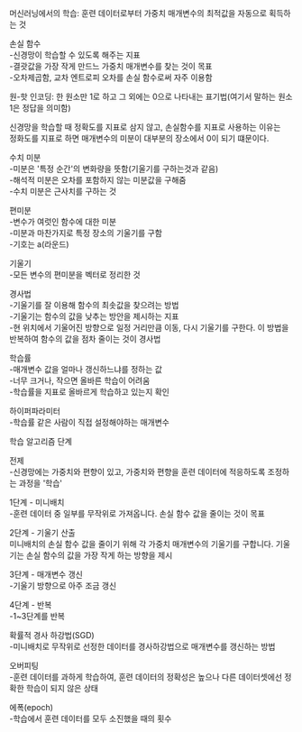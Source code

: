 머신러닝에서의 학습: 훈련 데이터로부터 가중치 매개변수의 최적값을 자동으로 획득하는 것

손실 함수  
-신경망이 학습할 수 있도록 해주는 지표  
-결괏값을 가장 작게 만드느 가중치 매개변수를 찾는 것이 목표  
-오차제곱함, 교차 엔트로피 오차를 손실 함수로써 자주 이용함  
  
원-핫 인코딩: 한 원소만 1로 하고 그 외에는 0으로 나타내는 표기법(여기서 말하는 원소  1은 정답을 의미함)
  
신경망을 학습할 때 정확도를 지표로 삼지 않고, 손실함수를 지표로 사용하는 이유는  
정화도를 지표로 하면 매개변수의 미분이 대부분의 장소에서 0이 되기 떄문이다.  
  
수치 미분  
-미분은 '특정 순간'의 변화량을 뜻함(기울기를 구하는것과 같음)  
-해석적 미분은 오차를 포함하지 않는 미분값을 구해줌  
-수치 미분은 근사치를 구하는 것  
  
편미분  
-변수가 여럿인 함수에 대한 미분  
-미분과 마찬가지로 특정 장소의 기울기를 구함  
-기호는 a(라운드)  
  
기울기  
-모든 변수의 편미분을 벡터로 정리한 것  
  
경사법  
-기울기를 잘 이용해 함수의 최솟값을 찾으려는 방법  
-기울기는 함수의 값을 낮추는 방안을 제시하는 지표  
-현 위치에서 기울어진 방향으로 일정 거리만큼 이동, 다시 기울기를 구한다. 이 방법을 반복하여 함수의 값을 점차 줄이는 것이 경사법
  
학습률  
-매개변수 값을 얼마나 갱신하느냐를 정하는 값  
-너무 크거나, 작으면 올바른 학습이 어려움  
-학습률을 지표로 올바르게 학습하고 있는지 확인  
  
하이퍼파라미터  
-학습률 같은 사람이 직접 설정해야하는 매개변수  
  
학습 알고리즘 단계  
  
전제  
-신경망에는 가중치와 편향이 있고, 가중치와 편향을 훈련 데이터에 적응하도록 조정하는 과정을 '학습'
  
1단계 - 미니배치  
-훈련 데이터 중 일부를 무작위로 가져옵니다. 손실 함수 값을 줄이는 것이 목표  
  
2단계 - 기울기 산출  
미니배치의 손실 함수 값을 줄이기 위해 각 가중치 매개변수의 기울기를 구합니다. 기울기는 손실 함수의 값을 가장 작게 하는 방향을 제시
  
3단계 - 매개변수 갱신  
-기울기 방향으로 아주 조금 갱신  
  
4단계 - 반복  
-1~3단계를 반복  
  
확률적 경사 하강법(SGD)  
-미니배치로 무작위로 선정한 데이터를 경사하강법으로 매개변수를 갱신하는 방법  
  
오버피팅  
-훈련 데이터를 과하게 학습하여, 훈련 데이터의 정확성은 높으나 다른 데이터셋에선 정확한 학습이 되지 않은 상태
  
에폭(epoch)  
-학습에서 훈련 데이터를 모두 소진했을 때의 횟수  